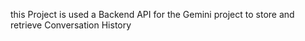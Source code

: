 this Project is used a Backend API for the Gemini project to store and retrieve Conversation History 